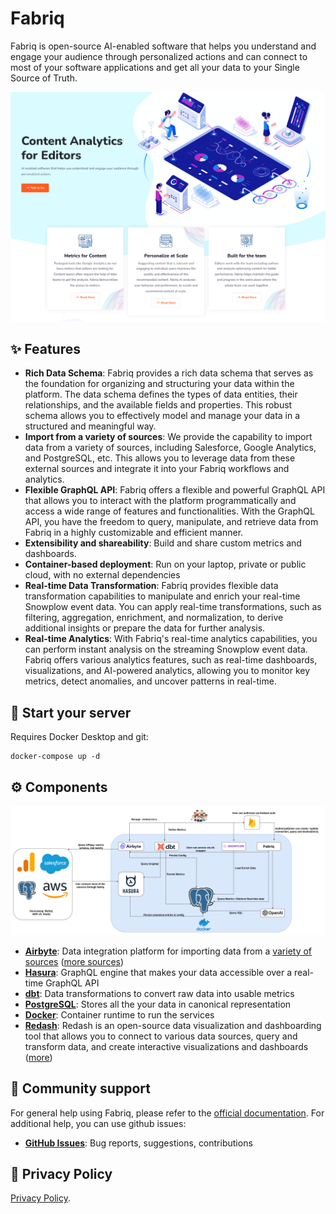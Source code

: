 # Fabriq

Fabriq is open-source AI-enabled software that helps you understand and engage your audience through personalized actions and can connect to most of your software applications and get all your data to your Single Source of Truth.

<div align="center">

![Bar Chart](/img/fabriq_main.png)

</div>

## ✨ Features

- **Rich Data Schema**: Fabriq provides a rich data schema that serves as the foundation for organizing and structuring your data within the platform. The data schema defines the types of data entities, their relationships, and the available fields and properties. This robust schema allows you to effectively model and manage your data in a structured and meaningful way.
- **Import from a variety of sources**: We provide the capability to import data from a variety of sources, including Salesforce, Google Analytics, and PostgreSQL, etc. This allows you to leverage data from these external sources and integrate it into your Fabriq workflows and analytics.
- **Flexible GraphQL API**: Fabriq offers a flexible and powerful GraphQL API that allows you to interact with the platform programmatically and access a wide range of features and functionalities. With the GraphQL API, you have the freedom to query, manipulate, and retrieve data from Fabriq in a highly customizable and efficient manner.
- **Extensibility and shareability**: Build and share custom metrics and dashboards.
- **Container-based deployment**: Run on your laptop, private or public cloud, with no external dependencies
- **Real-time Data Transformation**: Fabriq provides flexible data transformation capabilities to manipulate and enrich your real-time Snowplow event data. You can apply real-time transformations, such as filtering, aggregation, enrichment, and normalization, to derive additional insights or prepare the data for further analysis.
- **Real-time Analytics**: With Fabriq's real-time analytics capabilities, you can perform instant analysis on the streaming Snowplow event data. Fabriq offers various analytics features, such as real-time dashboards, visualizations, and AI-powered analytics, allowing you to monitor key metrics, detect anomalies, and uncover patterns in real-time.

## 🏁 Start your server

Requires Docker Desktop and git:
```
docker-compose up -d
```

## ⚙️ Components

![Architecture](/img/data_modal_new.png)

- **[Airbyte](https://airbyte.com)**: Data integration platform for importing data from a [variety of sources](https://github.com/fabriq-labs/content-frontend) ([more sources](https://github.com/airbytehq/airbyte/tree/master/airbyte-integrations/connectors))
- **[Hasura](https://hasura.io)**: GraphQL engine that makes your data accessible over a real-time GraphQL API
- **[dbt](https://www.getdbt.com)**: Data transformations to convert raw data into usable metrics
- **[PostgreSQL](https://www.postgresql.org)**: Stores all the your data in canonical representation
- **[Docker](https://www.docker.com)**: Container runtime to run the services
- **[Redash](https://www.docker.com)**: Redash is an open-source data visualization and dashboarding tool that allows you to connect to various data sources, query and transform data, and create interactive visualizations and dashboards ([more](https://github.com/getredash/redash))

## 🤗 Community support

For general help using Fabriq, please refer to the [official documentation](https://github.com/fabriq-labs). For additional help, you can use github issues:

- **[GitHub Issues](https://github.com/fabriq-labs/fabriq-platform/issues)**: Bug reports, suggestions, contributions

## 📜 Privacy Policy

[Privacy Policy](https://website.stg.getfabriq.com/privacy-policy).